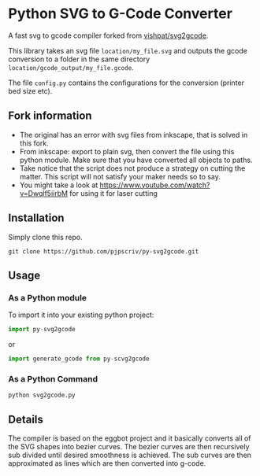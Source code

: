 # Python SVG to G-Code Converter
A fast svg to gcode compiler forked from [vishpat/svg2gcode](https://github.com/vishpat/svg2gcode).

This library takes an svg file `location/my_file.svg` and outputs the gcode conversion to a folder in the same directory `location/gcode_output/my_file.gcode`.

The file `config.py` contains the configurations for the conversion (printer bed size etc).

## Fork information
- The original has an error with svg files from inkscape, that is solved in this fork.
- From inkscape: export to plain svg, then convert the file using this python module. Make sure that you have converted all objects to paths.
- Take notice that the script does not produce a strategy on cutting the matter. This script will not satisfy your maker needs so to say.
- You might take a look at https://www.youtube.com/watch?v=Dwqlf5iirbM for using it for laser cutting


## Installation
Simply clone this repo.
```
git clone https://github.com/pjpscriv/py-svg2gcode.git
```

## Usage
### As a Python module
To import it into your existing python project:
```python
import py-svg2gcode
```
or
```python
import generate_gcode from py-scvg2gcode
```
### As a Python Command
```
python svg2gcode.py
```

## Details
The compiler is based on the eggbot project and it basically converts all of the SVG shapes into bezier curves. The bezier curves are then recursively sub divided until desired smoothness is achieved. The sub curves are then approximated as lines which are then converted into g-code.
